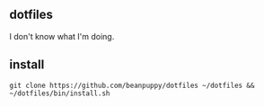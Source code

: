 ## dotfiles
I don't know what I'm doing.

## install

    git clone https://github.com/beanpuppy/dotfiles ~/dotfiles && ~/dotfiles/bin/install.sh
